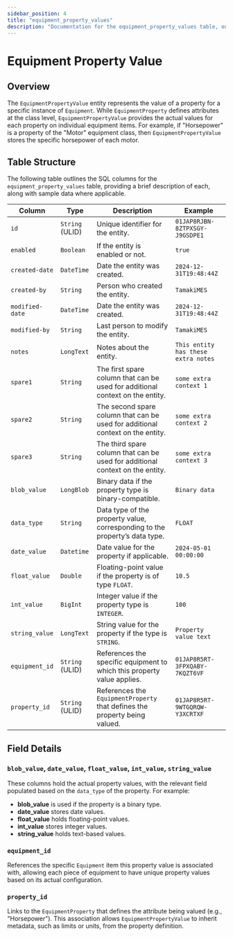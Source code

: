 ```yaml
---
sidebar_position: 4
title: "equipment_property_values"
description: "Documentation for the equipment_property_values table, outlining its columns and structure."
---
```


# Equipment Property Value

## Overview

The `EquipmentPropertyValue` entity represents the value of a property for a specific instance of `Equipment`. While
`EquipmentProperty` defines attributes at the class level, `EquipmentPropertyValue` provides the actual values for each
property on individual equipment items. For example, if "Horsepower" is a property of the "Motor" equipment class, then
`EquipmentPropertyValue` stores the specific horsepower of each motor.

## Table Structure

The following table outlines the SQL columns for the `equipment_property_values` table, providing a brief description of
each, along with sample data where applicable.

| Column         | Type            | Description                                                                          | Example                        |
|----------------|-----------------|--------------------------------------------------------------------------------------|--------------------------------|
| `id`           | `String` (ULID) | Unique identifier for the entity.                                                    | `01JAP8RJBN-8ZTPXSGY-J9GSDPE1` |
| `enabled`      | `Boolean`       | If the entity is enabled or not.                                                     | `true`                         |
| `created-date` | `DateTime`      | Date the entity was created.                                                         | `2024-12-31T19:48:44Z`         |
| `created-by`   | `String`        | Person who created the entity.                                                       | `TamakiMES`                    |
| `modified-date`| `DateTime`      | Date the entity was created.                                                         | `2024-12-31T19:48:44Z`         |
| `modified-by`  | `String`        | Last person to modify the entity.                                                    | `TamakiMES`                    |
| `notes`        | `LongText`      | Notes about the entity.                                                              | `This entity has these extra notes`  |
| `spare1`       | `String`        | The first spare column that can be used for additional context on the entity.        | `some extra context 1`         |
| `spare2`       | `String`        | The second spare column that can be used for additional context on the entity.       | `some extra context 2`         |
| `spare3`       | `String`        | The third spare column that can be used for additional context on the entity.        | `some extra context 3`         |
| `blob_value`   | `LongBlob`      | Binary data if the property type is binary-compatible.                               | `Binary data`                  |
| `data_type`    | `String`        | Data type of the property value, corresponding to the property’s data type.          | `FLOAT`                        |
| `date_value`   | `Datetime`      | Date value for the property if applicable.                                           | `2024-05-01 00:00:00`          |
| `float_value`  | `Double`        | Floating-point value if the property is of type `FLOAT`.                             | `10.5`                         |
| `int_value`    | `BigInt`        | Integer value if the property type is `INTEGER`.                                     | `100`                          |
| `string_value` | `LongText`      | String value for the property if the type is `STRING`.                               | `Property value text`          |
| `equipment_id` | `String` (ULID) | References the specific equipment to which this property value applies.              | `01JAP8R5RT-3FPXQABY-7KQZT6VF` |
| `property_id`  | `String` (ULID) | References the `EquipmentProperty` that defines the property being valued.           | `01JAP8R5RT-9WTGQRQW-Y3XCRTXF` |
          
## Field Details

### `blob_value`, `date_value`, `float_value`, `int_value`, `string_value`

These columns hold the actual property values, with the relevant field populated based on the `data_type` of the
property. For example:

- **blob_value** is used if the property is a binary type.
- **date_value** stores date values.
- **float_value** holds floating-point values.
- **int_value** stores integer values.
- **string_value** holds text-based values.

### `equipment_id`

References the specific `Equipment` item this property value is associated with, allowing each piece of equipment to
have unique property values based on its actual configuration.

### `property_id`

Links to the `EquipmentProperty` that defines the attribute being valued (e.g., "Horsepower"). This association allows
`EquipmentPropertyValue` to inherit metadata, such as limits or units, from the property definition.
